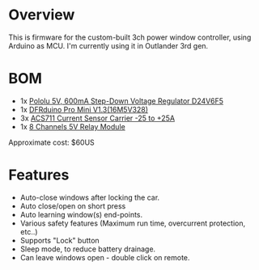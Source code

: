 # Overview
This is firmware for the custom-built 3ch power window controller, using Arduino as MCU. I'm currently using it in Outlander 3rd gen.

# BOM
* 1x [Pololu 5V, 600mA Step-Down Voltage Regulator D24V6F5](https://www.pololu.com/product/2107)
* 1x [DFRduino Pro Mini V1.3(16M5V328)](https://www.dfrobot.com/product-696.html#.UnCo2lCjiBY)
* 3x [ACS711 Current Sensor Carrier -25 to +25A](https://www.pololu.com/product/2198)
* 1x [8 Channels 5V Relay Module](https://www.itead.cc/prototyping/basic-module/8-channels-5v-relay-module.html)

Approximate cost: $60US

# Features
* Auto-close windows after locking the car.
* Auto close/open on short press
* Auto learning window(s) end-points.
* Various safety features (Maximum run time, overcurrent protection, etc..)
* Supports "Lock" button
* Sleep mode, to reduce battery drainage.
* Can leave windows open - double click on remote.
